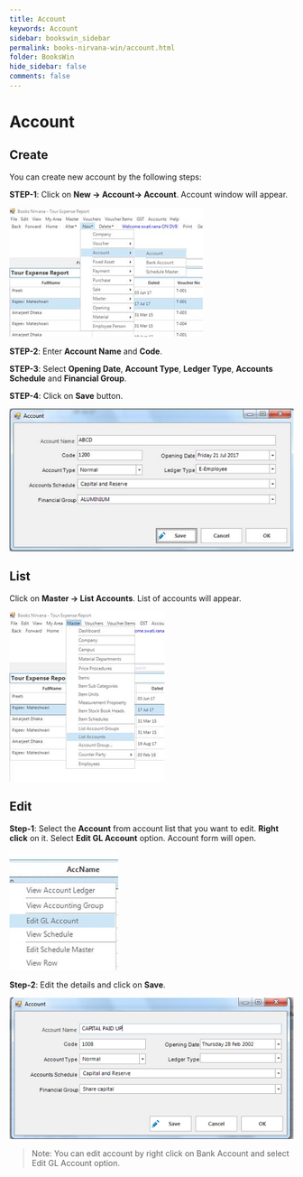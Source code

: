 ```yaml
---
title: Account
keywords: Account
sidebar: bookswin_sidebar
permalink: books-nirvana-win/account.html
folder: BooksWin
hide_sidebar: false
comments: false
---
```


# Account



## Create

You can create new account by the following steps:

**STEP-1**: Click on **New -> Account-> Account**. Account window will appear.

![](/images/account-create.jpg)

**STEP-2**: Enter **Account Name** and **Code**.

**STEP-3**: Select **Opening Date**, **Account Type**, **Ledger Type**, **Accounts Schedule** and **Financial Group**.

**STEP-4**: Click on **Save** button.

![](/images/account-create-save.jpg)


## List

 Click on **Master -> List Accounts**. List of accounts will appear.

 ![](/images/account-list.jpg)

## Edit

**Step-1**: Select the **Account** from account list that you want to edit. **Right click** on it. Select **Edit GL Account** option. Account form will open.

![](/images/account-edit.jpg)



**Step-2**: Edit the details and click on **Save**.

![](/images/account-edit-save.png)


>Note: You can edit account by right click on Bank Account and select Edit GL Account option.
